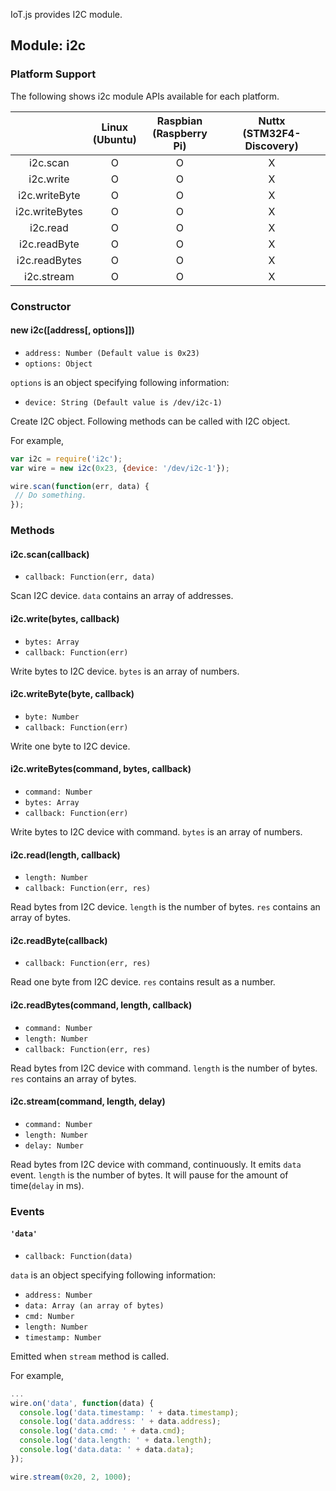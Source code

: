 IoT.js provides I2C module.

## Module: i2c

### Platform Support

The following shows i2c module APIs available for each platform.

|  | Linux<br/>(Ubuntu) | Raspbian<br/>(Raspberry Pi) | Nuttx<br/>(STM32F4-Discovery) |
| :---: | :---: | :---: | :---: |
| i2c.scan | O | O | X |
| i2c.write | O | O | X |
| i2c.writeByte | O | O | X |
| i2c.writeBytes | O | O | X |
| i2c.read | O | O | X |
| i2c.readByte | O | O | X |
| i2c.readBytes | O | O | X |
| i2c.stream | O | O | X |

### Constructor

#### new i2c([address[, options]])
* `address: Number (Default value is 0x23)`
* `options: Object`

`options` is an object specifying following information:
* `device: String (Default value is /dev/i2c-1)`

Create I2C object. Following methods can be called with I2C object.

For example,
```javascript
var i2c = require('i2c');
var wire = new i2c(0x23, {device: '/dev/i2c-1'});

wire.scan(function(err, data) {
 // Do something.
});
```

### Methods

#### i2c.scan(callback)
* `callback: Function(err, data)`

Scan I2C device. `data` contains an array of addresses.

#### i2c.write(bytes, callback)
* `bytes: Array`
* `callback: Function(err)`

Write bytes to I2C device. `bytes` is an array of numbers.

#### i2c.writeByte(byte, callback)
* `byte: Number`
* `callback: Function(err)`

Write one byte to I2C device.

#### i2c.writeBytes(command, bytes, callback)
* `command: Number`
* `bytes: Array`
* `callback: Function(err)`

Write bytes to I2C device with command. `bytes` is an array of numbers.

#### i2c.read(length, callback)
* `length: Number`
* `callback: Function(err, res)`

Read bytes from I2C device.
`length` is the number of bytes. `res` contains an array of bytes.

#### i2c.readByte(callback)
* `callback: Function(err, res)`

Read one byte from I2C device. `res` contains result as a number.

#### i2c.readBytes(command, length, callback)
* `command: Number`
* `length: Number`
* `callback: Function(err, res)`

Read bytes from I2C device with command.
`length` is the number of bytes. `res` contains an array of bytes.

#### i2c.stream(command, length, delay)
* `command: Number`
* `length: Number`
* `delay: Number`

Read bytes from I2C device with command, continuously. It emits `data` event.
`length` is the number of bytes. It will pause for the amount of time(`delay` in ms).

### Events

#### `'data'`
* `callback: Function(data)`

 `data` is an object specifying following information:
 * `address: Number`
 * `data: Array (an array of bytes)`
 * `cmd: Number`
 * `length: Number`
 * `timestamp: Number`

Emitted when `stream` method is called.

For example,
```javascript
...
wire.on('data', function(data) {
  console.log('data.timestamp: ' + data.timestamp);
  console.log('data.address: ' + data.address);
  console.log('data.cmd: ' + data.cmd);
  console.log('data.length: ' + data.length);
  console.log('data.data: ' + data.data);
});

wire.stream(0x20, 2, 1000);
```
